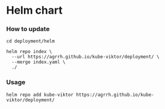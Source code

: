 # Helm chart

### How to update

```
cd deployment/helm

helm repo index \
  --url https://agrrh.github.io/kube-viktor/deployment/ \
  --merge index.yaml \
  ./
```

### Usage

```
helm repo add kube-viktor https://agrrh.github.io/kube-viktor/deployment/
```
